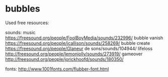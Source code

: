# bubbles

Used free resources:

sounds:
music https://freesound.org/people/FoolBoyMedia/sounds/232996/
bubble vanish https://freesound.org/people/jcallison/sounds/258269/
bubble create https://freesound.org/people/Glaneur de sons/sounds/104944/
lifeloss http://freesound.org/people/lemonjolly/sounds/273919/
gameover http://freesound.org/people/jorickhoofd/sounds/180350/

fonts:
http://www.1001fonts.com/flubber-font.html

